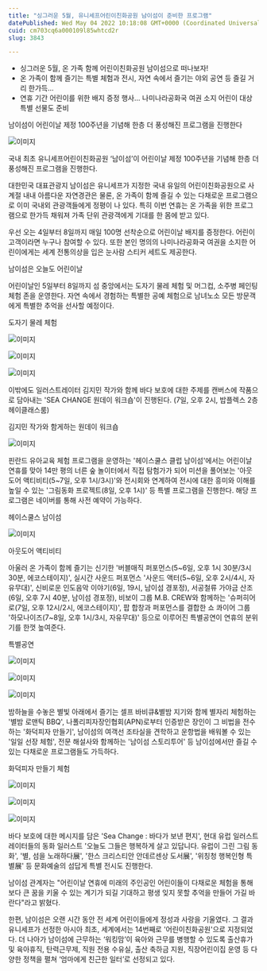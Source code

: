 ```yaml
---
title: "싱그러운 5월, 유니세프어린이친화공원 남이섬이 준비한 프로그램"
datePublished: Wed May 04 2022 10:18:08 GMT+0000 (Coordinated Universal Time)
cuid: cm703cq6a000109l85whtcd2r
slug: 3843

---
```



- 싱그러운 5월, 온 가족 함께 어린이친화공원 남이섬으로 떠나보자!
- 온 가족이 함께 즐기는 특별 체험과 전시, 자연 속에서 즐기는 야외 공연 등 즐길 거리 한가득...
- 연휴 기간 어린이를 위한 배지 증정 행사... 나미나라공화국 여권 소지 어린이 대상 특별 선물도 준비

남이섬이 어린이날 제정 100주년을 기념해 한층 더 풍성해진 프로그램을 진행한다

![이미지](https://cdn.hashnode.com/res/hashnode/image/upload/v1739254681190/b98e2969-5c11-4f6d-888b-a79a3f2932fa.jpeg)

국내 최초 유니세프어린이친화공원 ‘남이섬’이 어린이날 제정 100주년을 기념해 한층 더 풍성해진 프로그램을 진행한다.

대한민국 대표관광지 남이섬은 유니세프가 지정한 국내 유일의 어린이친화공원으로 사계절 내내 아름다운 자연경관은 물론, 온 가족이 함께 즐길 수 있는 다채로운 프로그램으로 이미 국내외 관광객들에게 정평이 나 있다. 특히 이번 연휴는 온 가족을 위한 프로그램으로 한가득 채워져 가족 단위 관광객에게 기대를 한 몸에 받고 있다.

우선 오는 4일부터 8일까지 매일 100명 선착순으로 어린이날 배지를 증정한다. 어린이 고객이라면 누구나 참여할 수 있다. 또한 본인 명의의 나미나라공화국 여권을 소지한 어린이에게는 세계 전통의상을 입은 눈사람 스티커 세트도 제공한다.

남이섬은 오늘도 어린이날

어린이날인 5일부터 8일까지 섬 중앙에서는 도자기 물레 체험 및 머그컵, 소주병 페인팅 체험 존을 운영한다. 자연 속에서 경험하는 특별한 공예 체험으로 남녀노소 모든 방문객에게 특별한 추억을 선사할 예정이다.

도자기 물레 체험

![이미지](https://cdn.hashnode.com/res/hashnode/image/upload/v1739254684510/2e721c43-f023-4b6a-8e54-bc3f99356169.jpeg)

![이미지](https://cdn.hashnode.com/res/hashnode/image/upload/v1739254687885/b6acac2c-25c0-4dce-b37c-01a2d7ec0df5.jpeg)

![이미지](https://cdn.hashnode.com/res/hashnode/image/upload/v1739254691266/b10be178-ac52-4969-bf62-735a38c35b4f.jpeg)

이밖에도 일러스트레이터 김지민 작가와 함께 바다 보호에 대한 주제를 캔버스에 작품으로 담아내는 'SEA CHANGE 원데이 워크숍'이 진행된다. (7일, 오후 2시, 밥플렉스 2층 헤이클래스룸)

김지민 작가와 함게하는 원데이 워크숍

![이미지](https://cdn.hashnode.com/res/hashnode/image/upload/v1739254694900/df68254e-8923-4224-9db1-3962eb65e477.png)

핀란드 유아교육 체험 프로그램을 운영하는 '헤이스쿨스 클럽 남이섬'에서는 어린이날 연휴를 맞아 14만 평의 너른 숲 놀이터에서 직접 탐험가가 되어 미션을 풀어보는 '아웃도어 액티비티(5~7일, 오후 1시/3시)'와 전시회와 연계하여 전시에 대한 흥미와 이해를 높일 수 있는 '그림동화 프로젝트(8일, 오후 1시)' 등 특별 프로그램을 진행한다. 해당 프로그램은 네이버를 통해 사전 예약이 가능하다.

헤이스쿨스 남이섬

![이미지](https://cdn.hashnode.com/res/hashnode/image/upload/v1739254697738/bfc7abe5-24b4-4c85-8944-b4d6987af6d0.jpeg)

아웃도어 액티비티

아울러 온 가족이 함께 즐기는 신기한 '버블매직 퍼포먼스(5~6일, 오후 1시 30분/3시 30분, 에코스테이지)', 실시간 사운드 퍼포먼스 '사운드 액터(5~6일, 오후 2시/4시, 자유무대)', 신비로운 인도음악 이야기(6일, 19시, 남이섬 경포정), 서공철류 가야금 산조(6일, 오후 7시 40분, 남이섬 경포정), 비보이 그룹 M.B. CREW와 함께하는 '슈퍼히어로(7일, 오후 12시/2시, 에코스테이지)', 팝 합창과 퍼포먼스를 결합한 쇼 콰이어 그룹 '하모나이즈(7~8일, 오후 1시/3시, 자유무대)' 등으로 이루어진 특별공연이 연휴의 분위기를 한껏 높여준다.

특별공연

![이미지](https://cdn.hashnode.com/res/hashnode/image/upload/v1739254700605/e30e10db-47db-48aa-a58a-de5a93800850.jpeg)

![이미지](https://cdn.hashnode.com/res/hashnode/image/upload/v1739254704702/164b719c-6207-40dc-a842-c23e32af59bc.jpeg)

![이미지](https://cdn.hashnode.com/res/hashnode/image/upload/v1739254707136/0192c68c-355c-4505-ab75-cbafeb4e1dc5.jpeg)

밤하늘을 수놓은 별빛 아래에서 즐기는 셀프 바비큐&별밤 지기와 함께 별자리 체험하는 '별밤 로맨틱 BBQ', 나폴리피자장인협회(APN)로부터 인증받은 장인이 그 비법을 전수하는 '화덕피자 만들기', 남이섬의 여객선 조타실을 견학하고 운항법을 배워볼 수 있는 '일일 선장 체험', 전문 해설사와 함께하는 '남이섬 스토리투어' 등 남이섬에서만 즐길 수 있는 다채로운 프로그램들도 가득하다.

화덕피자 만들기 체험

![이미지](https://cdn.hashnode.com/res/hashnode/image/upload/v1739254710345/8252fc88-f0bc-4f00-b09e-7ddeb9f2ca52.jpeg)

![이미지](https://cdn.hashnode.com/res/hashnode/image/upload/v1739254713662/71fab129-9dfb-49ac-a8e8-47be9fbd7fe6.jpeg)

![이미지](https://cdn.hashnode.com/res/hashnode/image/upload/v1739254717124/897bc2f7-47bf-4038-9390-160ffd847271.jpeg)

바다 보호에 대한 메시지를 담은 'Sea Change : 바다가 보낸 편지', 현대 유럽 일러스트레이터들의 동화 일러스트 '오늘도 그들은 행복하게 살고 있답니다. 유럽이 그린 그림 동화', '별, 섬을 노래하다展', '한스 크리스티안 안데르센상 도서展', '위칭청 행복인형 특별展' 등 문화예술의 섬답게 특별 전시도 진행한다.

남이섬 관계자는 "어린이날 연휴에 미래의 주인공인 어린이들이 다채로운 체험을 통해 보다 큰 꿈을 키울 수 있는 계기가 되길 기대하고 평생 잊지 못할 추억을 만들어 가길 바란다"라고 밝혔다.

한편, 남이섬은 오랜 시간 동안 전 세계 어린이들에게 정성과 사랑을 기울였다. 그 결과 유니세프가 선정한 아시아 최초, 세계에서는 14번째로 '어린이친화공원'으로 지정되었다. 더 나아가 남이섬에 근무하는 ‘워킹맘’이 육아와 근무를 병행할 수 있도록 출산휴가 및 육아휴직, 탄력근무제, 직원 전용 수유실, 출산 축하금 지원, 직장어린이집 운영 등 다양한 정책을 펼쳐 ‘엄마에게 친근한 일터’로 선정되고 있다.